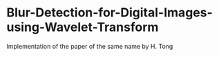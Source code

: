 # Blur-Detection-for-Digital-Images-using-Wavelet-Transform
Implementation of the paper of the same name by H. Tong
